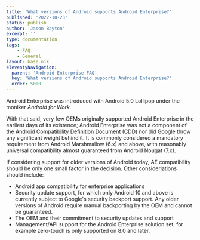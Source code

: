 ```yaml
---
title: 'What versions of Android supports Android Enterprise?'
published: '2022-10-23'
status: publish
author: 'Jason Bayton'
excerpt: ''
type: documentation
tags: 
    - FAQ
    - General
layout: base.njk
eleventyNavigation:
  parent: 'Android Enterprise FAQ'
  key: 'What versions of Android supports Android Enterprise?'
  order: 5000
--- 
```

Android Enterprise was introduced with Android 5.0 Lollipop under the moniker _Android for Work_. 

With that said, very few OEMs originally supported Android Enterprise in the earliest days of its existence; Android Enterprise was not a component of the [Android Compatibility Definition Document](https://source.android.com/docs/compatibility/cdd) (CDD) nor did Google throw any significant weight behind it. It is commonly considered a mandatory requirement from Android Marshmallow (6.x) and above, with reasonably universal compatibility almost guaranteed from Android Nougat (7.x).

If considering support for older versions of Android today, AE compatibility should be only one small factor in the decision. Other consideriations should include:
- Android app compatibility for enterprise applications
- Security update support, for which only Android 10 and above is currently subject to Google's security backport support. Any older versions of Android require manual backporting by the OEM and cannot be guaranteed.
- The OEM and their commitment to security updates and support
- Management/API support for the Android Enterprise solution set, for example zero-touch is only supported on 8.0 and later. 
